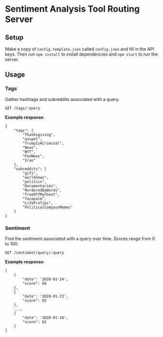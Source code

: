 # Sentiment Analysis Tool Routing Server

## Setup

Make a copy of `config.template.json` called `config.json` and fill in the API keys. Then run `npm install` to install dependencies and `npm start` to run the server.

## Usage

### Tags

Gather hashtags and subreddits associated with a query.

    GET /tags/:query

**Example response**:

    {
        "tags": [
            "Thanksgiving",
            "auspol",
            "TrumpIsACriminal",
            "News",
            "NYT",
            "FoxNews",
            "Iran"
        ],
        "subreddits": [
            "gifs",
            "worldnews",
            "politics",
            "Documentaries",
            "MurderedByWords",
            "TrueOffMyChest",
            "facepalm",
            "LifeProTips",
            "PoliticalCompassMemes"
        ]
    }

### Sentiment

Find the sentiment associated with a query over time. Scores range from 0 to 100.

    GET /sentiment/query/:query

**Example response**:

    [
        {
            "date": '2020-01-24',
            "score": 68
        },
        {
            "date": '2020-01-23',
            "score": 65
        },
        ...,
        {
            "date": '2020-01-18',
            "score": 62
        }
    ]
